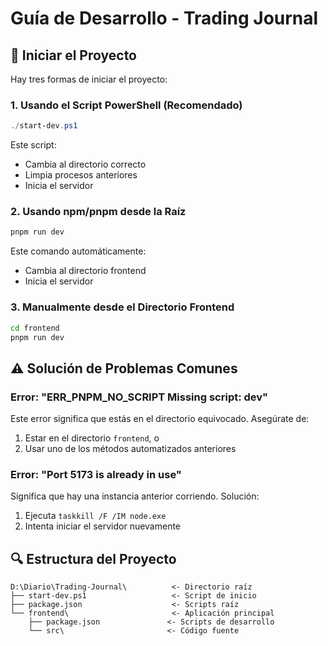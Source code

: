 # Guía de Desarrollo - Trading Journal

## 🚀 Iniciar el Proyecto

Hay tres formas de iniciar el proyecto:

### 1. Usando el Script PowerShell (Recomendado)
```powershell
./start-dev.ps1
```
Este script:
- Cambia al directorio correcto
- Limpia procesos anteriores
- Inicia el servidor

### 2. Usando npm/pnpm desde la Raíz
```bash
pnpm run dev
```
Este comando automáticamente:
- Cambia al directorio frontend
- Inicia el servidor

### 3. Manualmente desde el Directorio Frontend
```bash
cd frontend
pnpm run dev
```

## ⚠️ Solución de Problemas Comunes

### Error: "ERR_PNPM_NO_SCRIPT Missing script: dev"
Este error significa que estás en el directorio equivocado. Asegúrate de:
1. Estar en el directorio `frontend`, o
2. Usar uno de los métodos automatizados anteriores

### Error: "Port 5173 is already in use"
Significa que hay una instancia anterior corriendo. Solución:
1. Ejecuta `taskkill /F /IM node.exe`
2. Intenta iniciar el servidor nuevamente

## 🔍 Estructura del Proyecto
```
D:\Diario\Trading-Journal\          <- Directorio raíz
├── start-dev.ps1                   <- Script de inicio
├── package.json                    <- Scripts raíz
└── frontend\                       <- Aplicación principal
    ├── package.json               <- Scripts de desarrollo
    └── src\                       <- Código fuente
```

